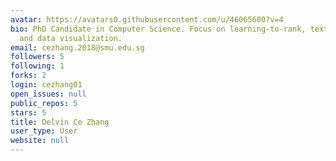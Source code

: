 ```yaml
---
avatar: https://avatars0.githubusercontent.com/u/46065600?v=4
bio: PhD Candidate in Computer Science. Focus on learning-to-rank, text analytics,
  and data visualization.
email: cezhang.2018@smu.edu.sg
followers: 5
following: 1
forks: 2
login: cezhang01
open_issues: null
public_repos: 5
stars: 5
title: Delvin Ce Zhang
user_type: User
website: null
---
```

